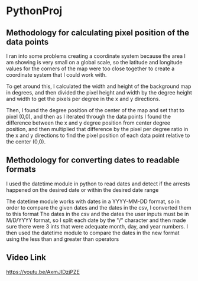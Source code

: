 # PythonProj

## Methodology for calculating pixel position of the data points

I ran into some problems creating a coordinate system because the area I am showing is very small on a global scale, so the
latitude and longitude values for the corners of the map were too close together to create a coordinate system that I could work with.

To get around this, I calculated the width and height of the background map in degrees, and then divided the pixel height and width by the
degree height and width to get the pixels per degree in the x and y directions.

Then, I found the degree position of the center of the map and set that to pixel (0,0), and then as I iterated through the data points I found the difference
between the x and y degree position from center degree position, and then multiplied that difference by the pixel per degree ratio in the x and y directions to find
the pixel position of each data point relative to the center (0,0).

## Methodology for converting dates to readable formats

I used the datetime module in python to read dates and detect if the arrests happened on the desired date or within the desired date range

The datetime module works with dates in a YYYY-MM-DD format, so in order to compare the given dates and the dates in the csv, I converted them to this format
The dates in the csv and the dates the user inputs must be in M/D/YYYY format, so I split each date by the "/" character and then made sure there were 3 ints that
were adequate month, day, and year numbers. I then used the datetime module to compare the dates in the new format using the less than and greater than operators

## Video Link

https://youtu.be/AxmJIDzjPZE 
